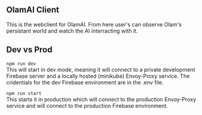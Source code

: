 ## OlamAI Client

This is the webclient for OlamAI. From here user's can observe Olam's persistant world and watch the AI interracting with it.

## Dev vs Prod

`npm run dev`  
This will start in dev mode, meaning it will connect to a private development Firebase server and a locally hosted (minikube) Envoy-Proxy service. The cridentials for the dev Firebase environment are in the .env file.

`npm run start`  
This starts it in production which will connect to the production Envoy-Proxy service and will connect to the production Firebase environment.
